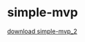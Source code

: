 # simple-mvp
<a href="https://github.com/alirezabashi98/simple-mvp/raw/simple-mvp-2/app-debug.apk">download simple-mvp_2</a>
